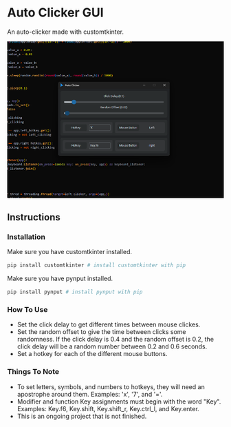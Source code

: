 # Auto Clicker GUI

An auto-clicker made with customtkinter.

![auto_clicker_gui.png](README.assets/auto_clicker_gui.png)

## Instructions

### Installation

Make sure you have customtkinter installed.

```python
pip install customtkinter # install customtkinter with pip
```

Make sure you have pynput installed.

```python
pip install pynput # install pynput with pip
```

### How To Use

* Set the click delay to get different times between mouse clickes.
* Set the random offset to give the time between clicks some randomness. If the click delay is 0.4 and the random offset is 0.2, the click delay will be a random number between 0.2 and 0.6 seconds.
* Set a hotkey for each of the different mouse buttons.

### Things To Note

* To set letters, symbols, and numbers to hotkeys, they will need an apostrophe around them. Examples: 'x', '7', and '='.
* Modifier and function Key assignments must begin with the word "Key". Examples: Key.f6, Key.shift, Key.shift_r, Key.ctrl_l, and Key.enter.
* This is an ongoing project that is not finished.
